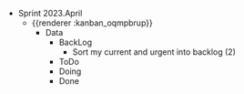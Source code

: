 - Sprint 2023.April
	- {{renderer :kanban_oqmpbrup}}
		- Data
			- BackLog
				- Sort my current and urgent into backlog (2)
			- ToDo
			- Doing
			- Done